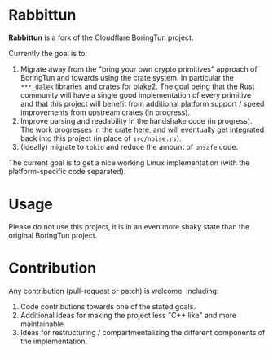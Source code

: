 # Rabbittun

**Rabbittun** is a fork of the Cloudflare BoringTun project.

Currently the goal is to:

1. Migrate away from the "bring your own crypto primitives" approach of BoringTun
and towards using the crate system. In particular the `***_dalek` libraries and crates for blake2.
The goal being that the Rust community will have a single good implementation of every primitive
and that this project will benefit from additional platform support / speed improvements from upstream crates (in progress).
2. Improve parsing and readability in the handshake code (in progress).
The work progresses in the crate [here](https://github.com/rot256/wg-handshake),
and will eventually get integrated back into this project (in place of `src/noise.rs`).
3. (Ideally) migrate to `tokio` and reduce the amount of `unsafe` code.

The current goal is to get a nice working Linux implementation
(with the platform-specific code separated).

# Usage

Please do not use this project, it is in an even more shaky state than the original BoringTun project.

# Contribution

Any contribution (pull-request or patch) is welcome, including:

1. Code contributions towards one of the stated goals.
2. Additional ideas for making the project less "C++ like" and more maintainable.
3. Ideas for restructuring / compartmentalizing the different components of the implementation.
